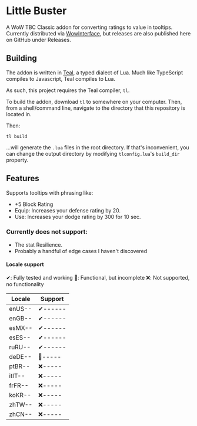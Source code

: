 # Little Buster

A WoW TBC Classic addon for converting ratings to value in tooltips. Currently distributed via [WowInterface](https://www.wowinterface.com/downloads/fileinfo.php?id=26048#info), but releases are also published here on GitHub under Releases.

## Building

The addon is written in [Teal](https://github.com/teal-language/tl), a typed dialect of Lua. Much like TypeScript compiles to Javascript, Teal compiles to Lua.

As such, this project requires the Teal compiler, `tl`.

To build the addon, download `tl` to somewhere on your computer. Then, from a shell/command line, navigate to the directory that this repository is located in.

Then:

```shell
tl build
``` 

...will generate the `.lua` files in the root directory. If that's inconvenient, you can change the output directory by modifying `tlconfig.lua`'s `build_dir` property.

## Features
 
Supports tooltips with phrasing like:

 - +5 Block Rating
 - Equip: Increases your defense rating by 20.
 - Use: Increases your dodge rating by 300 for 10 sec.

### Currently does not support:
 
 - The stat Resilience.
 - Probably a handful of edge cases I haven't discovered
 
#### Locale support

✔: Fully tested and working
🔷: Functional, but incomplete
❌: Not supported, no functionality

|Locale|Support|
|------|-------|
|enUS--|✔------|
|enGB--|✔------|
|esMX--|✔------|
|esES--|✔------|
|ruRU--|✔------|
|deDE--|🔷-----|
|ptBR--|❌-----|
|itIT--|❌-----|
|frFR--|❌-----|
|koKR--|❌-----|
|zhTW--|❌-----|
|zhCN--|❌-----|
